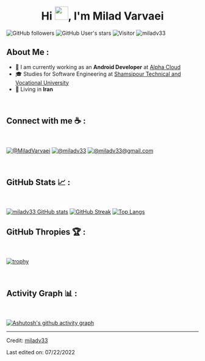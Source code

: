 <h1 align="center">Hi <img src="https://media.giphy.com/media/hvRJCLFzcasrR4ia7z/giphy.gif" width="35">, I'm Milad Varvaei</h1>

![GitHub followers](https://img.shields.io/github/followers/miladv33?style=social) ![GitHub User's stars](https://img.shields.io/github/stars/miladv33?style=social) ![Visitor](https://visitor-badge.laobi.icu/badge?page_id=miladv33.repoName) <img src="https://komarev.com/ghpvc/?username=miladv33" alt="miladv33" />

## About Me :

- 🏢 I am currently working as an **Android Developer** at [Alpha Cloud](https://wolfengine.github.io/)
- 🎓 Studies for Software Engineering at [Shamsipour Technical and Vocational University](https://www.linkedin.com/school/shahid-shamsipour-college/)
- 🏡 Living in **Iran**

<br>

## Connect with me ☕ :

<br>

[![@MiladVarvaei](https://img.icons8.com/fluency/48/000000/linkedin.png "@MiladVarvaei")](https://www.linkedin.com/in/MiladVarvaei/)
[![@miladv33](https://img.icons8.com/fluency/48/000000/twitter-squared.png "@anushka_wije")](https://twitter.com/MiladVarvaei)
[![@miladv33@gmail.com](https://img.icons8.com/fluency/48/000000/apple-mail.png "@miladv33@gmail.com")](https://miladv33@gmail.com)

<br>


## GitHub Stats 📈 :

<br>

 [![miladv33 GitHub stats](https://github-readme-stats.vercel.app/api?username=miladv33&theme=algolia)](https://github.com/miladv33/github-readme-stats)
[![GitHub Streak](https://github-readme-streak-stats.herokuapp.com?user=miladv33&theme=algolia&date_format=M%20j%5B%2C%20Y%5D)](https://git.io/streak-stats)
[![Top Langs](https://github-readme-stats.vercel.app/api/top-langs/?username=miladv33&theme=algolia)](https://github.com/miladv33/github-readme-stats)
<br>

## GitHub Thropies 🏆 :

<br>

[![trophy](https://github-profile-trophy.vercel.app/?username=miladv33)](https://github.com/miladv33/github-profile-trophy)

<br>

## Activity Graph 📊 :

<br>

[![Ashutosh's github activity graph](https://activity-graph.herokuapp.com/graph?username=miladv33&bg_color=000&color=fff&line=00E676&point=fff&hide_border=true)](https://github.com/ashutosh00710/github-readme-activity-graph)

---

Credit: [miladv33](https://github.com/miladv33)

Last edited on: 07/22/2022
